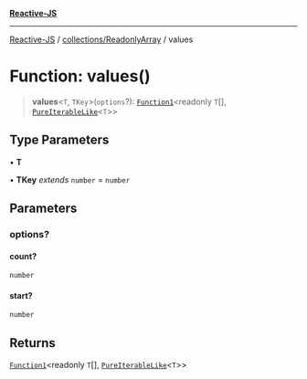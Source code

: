 [**Reactive-JS**](../../../README.md)

***

[Reactive-JS](../../../README.md) / [collections/ReadonlyArray](../README.md) / values

# Function: values()

> **values**\<`T`, `TKey`\>(`options`?): [`Function1`](../../../functions/type-aliases/Function1.md)\<readonly `T`[], [`PureIterableLike`](../../../computations/interfaces/PureIterableLike.md)\<`T`\>\>

## Type Parameters

• **T**

• **TKey** *extends* `number` = `number`

## Parameters

### options?

#### count?

`number`

#### start?

`number`

## Returns

[`Function1`](../../../functions/type-aliases/Function1.md)\<readonly `T`[], [`PureIterableLike`](../../../computations/interfaces/PureIterableLike.md)\<`T`\>\>
